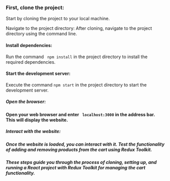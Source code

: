 
### First, clone the project:

 Start by cloning the project to your local machine.

Navigate to the project directory:
After cloning, navigate to the project directory using the command line.

#### Install dependencies:
Run the command ``` npm install``` in the project directory to install the required dependencies.

#### Start the development server:
Execute the command ``` npm start ``` in the project directory to start the development server.

##### Open the browser:
####  Open your web browser and enter ``` localhost:3000``` in the address bar. This will display the website.

##### Interact with the website:
##### Once the website is loaded, you can interact with it. Test the functionality of adding and removing products from the cart using Redux Toolkit.

##### These steps guide you through the process of cloning, setting up, and running a React project with Redux Toolkit for managing the cart functionality.
